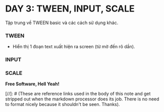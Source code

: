 # DAY 3: TWEEN, INPUT, SCALE

Tập trung về TWEEN basic và các cách sử dụng khác.

### TWEEN
* Hiển thị 1 đoạn text xuất hiện ra screen (từ mờ đến rõ dần).

### INPUT
### SCALE

**Free Software, Hell Yeah!**

[//]: # (These are reference links used in the body of this note and get stripped out when the markdown processor does its job. There is no need to format nicely because it shouldn't be seen. Thanks).
